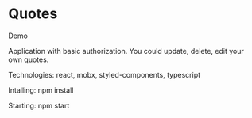 # Quotes
Demo 

Application with basic authorization.
You could update, delete, edit your own quotes.

Technologies: react, mobx,  styled-components, typescript

Intalling: npm install

Starting: npm start
